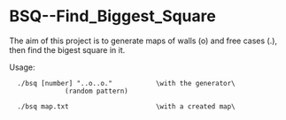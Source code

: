 # BSQ--Find_Biggest_Square

The aim of this project is to generate maps of walls (o) and free cases (.), then find the bigest square in it.

Usage:

      ./bsq [number] "..o..o."           \with the generator\
                  (random pattern)

      ./bsq map.txt                      \with a created map\
